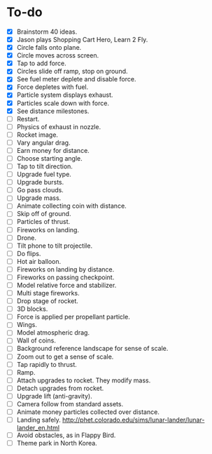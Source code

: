 # To-do

- [x] Brainstorm 40 ideas.
- [x] Jason plays Shopping Cart Hero, Learn 2 Fly.
- [x] Circle falls onto plane.
- [x] Circle moves across screen.
- [x] Tap to add force.
- [x] Circles slide off ramp, stop on ground.
- [x] See fuel meter deplete and disable force.
- [x] Force depletes with fuel.
- [x] Particle system displays exhaust.
- [x] Particles scale down with force.
- [x] See distance milestones.
- [ ] Restart.
- [ ] Physics of exhaust in nozzle.
- [ ] Rocket image.
- [ ] Vary angular drag.
- [ ] Earn money for distance.
- [ ] Choose starting angle.
- [ ] Tap to tilt direction.
- [ ] Upgrade fuel type.
- [ ] Upgrade bursts.
- [ ] Go pass clouds.
- [ ] Upgrade mass.
- [ ] Animate collecting coin with distance.
- [ ] Skip off of ground.
- [ ] Particles of thrust.
- [ ] Fireworks on landing.
- [ ] Drone.
- [ ] Tilt phone to tilt projectile.
- [ ] Do flips.
- [ ] Hot air balloon.
- [ ] Fireworks on landing by distance.
- [ ] Fireworks on passing checkpoint.
- [ ] Model relative force and stabilizer.
- [ ] Multi stage fireworks.
- [ ] Drop stage of rocket.
- [ ] 3D blocks.
- [ ] Force is applied per propellant particle.
- [ ] Wings.
- [ ] Model atmospheric drag.
- [ ] Wall of coins.
- [ ] Background reference landscape for sense of scale.
- [ ] Zoom out to get a sense of scale.
- [ ] Tap rapidly to thrust.
- [ ] Ramp.
- [ ] Attach upgrades to rocket.  They modify mass.
- [ ] Detach upgrades from rocket.
- [ ] Upgrade lift (anti-gravity).
- [ ] Camera follow from standard assets.
- [ ] Animate money particles collected over distance.
- [ ] Landing safely. <http://phet.colorado.edu/sims/lunar-lander/lunar-lander_en.html>
- [ ] Avoid obstacles, as in Flappy Bird.
- [ ] Theme park in North Korea.
